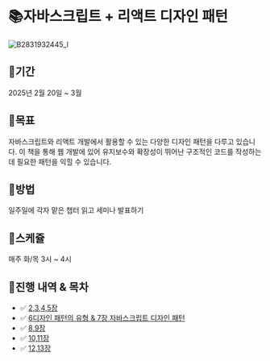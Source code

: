 # 📚자바스크립트 + 리액트 디자인 패턴
![B2831932445_l](https://github.com/user-attachments/assets/7b177748-4046-4449-8f04-f05f5797711c)

## 📍기간
2025년 2월 20일 ~ 3월

## 📍목표
자바스크립트와 리액트 개발에서 활용할 수 있는 다양한 디자인 패턴을 다루고 있습니다.
이 책을 통해 웹 개발에 있어 유지보수와 확장성이 뛰어난 구조적인 코드를 작성하는 데 필요한 패턴을 익힐 수 있습니다.

## 📍방법
일주일에 각자 맡은 챕터 읽고 세미나 발표하기

## 📍스케쥴
매주 화/목 3시 ~ 4시

## 📍진행 내역 & 목차
- ✅ [2,3,4,5장](./)
- ✅ [6디자인 패턴의 유형 & 7장 자바스크립트 디자인 패턴](./)
- ✅ [8,9장](./)
- ✅ [10,11장](./)
- ✅ [12,13장](./)
